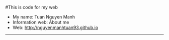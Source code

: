 #This is code for my web
- My name: Tuan Nguyen Manh
- Information web: About me
- Web: http://nguyenmanhtuan93.github.io
*****************************************
